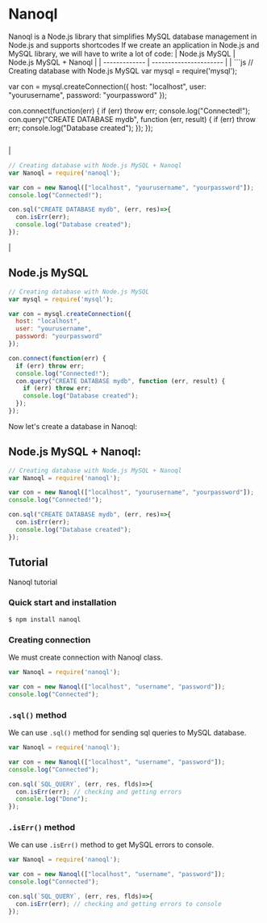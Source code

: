 # Nanoql
Nanoql is a Node.js library that simplifies MySQL database management in Node.js and supports shortcodes
If we create an application in Node.js and MySQL library, we will have to write a lot of code:
| Node.js MySQL | Node.js MySQL + Nanoql |
| ------------- | ---------------------- |
| ```js // Creating database with Node.js MySQL
var mysql = require('mysql');

var con = mysql.createConnection({
  host: "localhost",
  user: "yourusername",
  password: "yourpassword"
});

con.connect(function(err) {
  if (err) throw err;
  console.log("Connected!");
  con.query("CREATE DATABASE mydb", function (err, result) {
    if (err) throw err;
    console.log("Database created");
  });
});
```

```
|
```js
// Creating database with Node.js MySQL + Nanoql
var Nanoql = require('nanoql');

var con = new Nanoql(["localhost", "yourusername", "yourpassword"]);
console.log("Connected!");

con.sql("CREATE DATABASE mydb", (err, res)=>{
  con.isErr(err);
  console.log("Database created");
});
```
|
## Node.js MySQL
```js
// Creating database with Node.js MySQL
var mysql = require('mysql');

var con = mysql.createConnection({
  host: "localhost",
  user: "yourusername",
  password: "yourpassword"
});

con.connect(function(err) {
  if (err) throw err;
  console.log("Connected!");
  con.query("CREATE DATABASE mydb", function (err, result) {
    if (err) throw err;
    console.log("Database created");
  });
});
```
Now let's create a database in Nanoql:
## Node.js MySQL + Nanoql:
```js
// Creating database with Node.js MySQL + Nanoql
var Nanoql = require('nanoql');

var con = new Nanoql(["localhost", "yourusername", "yourpassword"]);
console.log("Connected!");

con.sql("CREATE DATABASE mydb", (err, res)=>{
  con.isErr(err);
  console.log("Database created");
});
```
## Tutorial
Nanoql tutorial
### Quick start and installation
```
$ npm install nanoql
```
### Creating connection
We must create connection with Nanoql class.
```js
var Nanoql = require('nanoql');

var con = new Nanoql(["localhost", "username", "password"]);
console.log("Connected");
```
### `.sql()` method
We can use `.sql()` method for sending sql queries to MySQL database.
```js
var Nanoql = require('nanoql');

var con = new Nanoql(["localhost", "username", "password"]);
console.log("Connected");

con.sql(`SQL_QUERY`, (err, res, flds)=>{
  con.isErr(err); // checking and getting errors
  console.log("Done");
});
```
### `.isErr()` method
We can use `.isErr()` method to get MySQL errors to console.
```js
var Nanoql = require('nanoql');

var con = new Nanoql(["localhost", "username", "password"]);
console.log("Connected");

con.sql(`SQL_QUERY`, (err, res, flds)=>{
  con.isErr(err); // checking and getting errors to console
});
```
